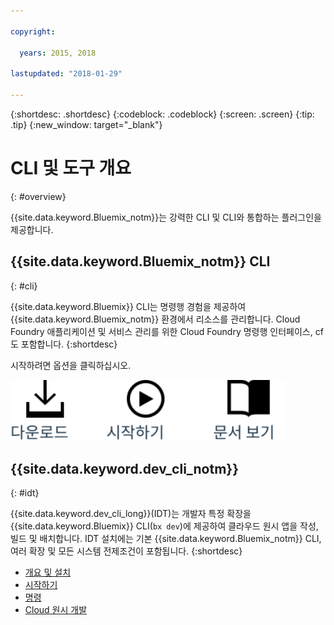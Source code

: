 ```yaml
---

copyright:

  years: 2015, 2018

lastupdated: "2018-01-29"

---
```


{:shortdesc: .shortdesc}
{:codeblock: .codeblock}
{:screen: .screen}
{:tip: .tip}
{:new_window: target="_blank"}

# CLI 및 도구 개요
{: #overview}

{{site.data.keyword.Bluemix_notm}}는 강력한 CLI 및 CLI와 통합하는 플러그인을 제공합니다.

## {{site.data.keyword.Bluemix_notm}} CLI
{: #cli}

{{site.data.keyword.Bluemix}} CLI는 명령행 경험을 제공하여 {{site.data.keyword.Bluemix_notm}} 환경에서 리소스를 관리합니다. Cloud Foundry 애플리케이션 및 서비스 관리를 위한 Cloud Foundry 명령행 인터페이스, cf도 포함합니다.
{:shortdesc}

시작하려면 옵션을 클릭하십시오.

<img usemap="#home_map" border="0" class="image" id="image_ztx_crb_f1b" src="images/cli-image.svg" width="440" alt="{{site.data.keyword.Bluemix_notm}} CLI를 빠르게 시작하려면 아이콘을 클릭하십시오." style="width:440px;" />
<map name="home_map" id="home_map">
<area href="/docs/cli/reference/bluemix_cli/all_versions.html" alt="{{site.data.keyword.Bluemix_notm}} CLI 다운로드(새 페이지에서 열림)" title="다운로드" shape="rect" coords="-7, -8, 108, 211" />
<area href="/docs/cli/reference/bluemix_cli/get_started.html" alt="시작하기(새 페이지에서 열림)" title="시작하기" shape="rect" coords="155, -1, 289, 210" />
<area href="/docs/cli/reference/bluemix_cli/bx_cli.html" alt="문서 보기(새 페이지에서 열림)" title="문서 보기" shape="rect" coords="326, -10, 448, 218" />
</map>

## {{site.data.keyword.dev_cli_notm}}
{: #idt}

{{site.data.keyword.dev_cli_long}}(IDT)는 개발자 특정 확장을 {{site.data.keyword.Bluemix}} CLI(`bx dev`)에 제공하여 클라우드 원시 앱을 작성, 빌드 및 배치합니다. IDT 설치에는 기본 {{site.data.keyword.Bluemix_notm}} CLI, 여러 확장 및 모든 시스템 전제조건이 포함됩니다.
{:shortdesc}

- [개요 및 설치](/docs/cloudnative/idt/index.html) <br>
- [시작하기](/docs/cloudnative/idt/index.html) <br>
- [명령](/docs/cloudnative/idt/commands.html) <br>
- [Cloud 원시 개발](/docs/cloudnative/index.html) <br>
